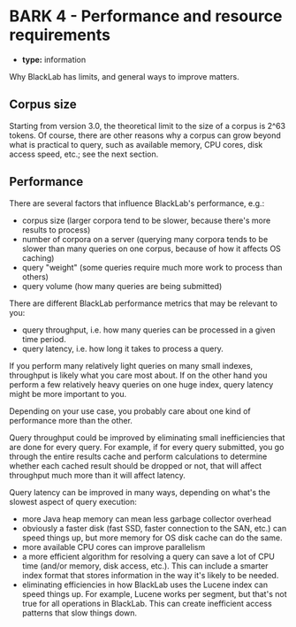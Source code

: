 # BARK 4 - Performance and resource requirements

- **type:** information

Why BlackLab has limits, and general ways to improve matters.

## Corpus size

Starting from version 3.0, the theoretical limit to the size of a corpus is 2^63 tokens. Of course, there are other reasons why a corpus can grow beyond what is practical to query, such as available memory, CPU cores, disk access speed, etc.; see the next section.

## Performance

There are several factors that influence BlackLab's performance, e.g.:

- corpus size (larger corpora tend to be slower, because there's more results to process)
- number of corpora on a server (querying many corpora tends to be slower than many queries on one corpus, because of how it affects OS caching)
- query "weight" (some queries require much more work to process than others)
- query volume (how many queries are being submitted)

There are different BlackLab performance metrics that may be relevant to you:
- query throughput, i.e. how many queries can be processed in a given time period.
- query latency, i.e. how long it takes to process a query.

If you perform many relatively light queries on many small indexes, throughput is likely what you care most about. If on the other hand you perform a few relatively heavy queries on one huge index, query latency might be more important to you.

Depending on your use case, you probably care about one kind of performance more than the other.

Query throughput could be improved by eliminating small inefficiencies that are done for every query. For example, if for every query submitted, you go through the entire results cache and perform calculations to determine whether each cached result should be dropped or not, that will affect throughput much more than it will affect latency.

Query latency can be improved in many ways, depending on what's the slowest aspect of query execution:
- more Java heap memory can mean less garbage collector overhead
- obviously a faster disk (fast SSD, faster connection to the SAN, etc.) can speed things up, but more memory for OS disk cache can do the same.
- more available CPU cores can improve parallelism
- a more efficient algorithm for resolving a query can save a lot of CPU time (and/or memory, disk access, etc.). This can include a smarter index format that stores information in the way it's likely to be needed. 
- eliminating efficiencies in how BlackLab uses the Lucene index can speed things up. For example, Lucene works per segment, but that's not true for all operations in BlackLab. This can create inefficient access patterns that slow things down. 
